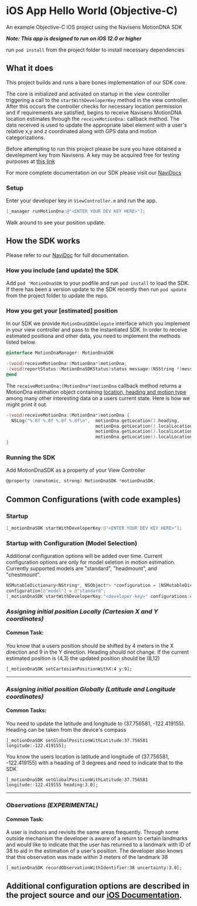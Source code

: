 # iOS App Hello World (Objective-C)
An example Objective-C iOS project using the Navisens MotionDNA SDK

___Note: This app is designed to run on iOS 12.0 or higher___

run ```pod install``` from the project folder to install necessary dependencies

## What it does
This project builds and runs a bare bones implementation of our SDK core.

The core is initialized and activated on startup in the view controller triggering a call to the ```startWithDeveloperKey``` method in the view controller. After this occurs the controller checks for necessary location permission and if requirements are satisfied, begins to receive Navisens MotionDNA location estimates through the ```receiveMotionDna:``` callback method. The data received is used to update the appropriate label element with a user's relative x,y and z coordinated along with GPS data and motion categorizations.

Before attempting to run this project please be sure you have obtained a develepment key from Navisens. A key may be acquired free for testing purposes at [this link](https://navisens.com/index.html#contact)

For more complete documentation on our SDK please visit our [NaviDocs](https://github.com/navisens/NaviDocs)


### Setup

Enter your developer key in `ViewController.m` and run the app.
```Objective-C
[_manager runMotionDna:@"<ENTER YOUR DEV KEY HERE>"];
```

Walk around to see your position update.

## How the SDK works

Please refer to our [NaviDoc](https://github.com/navisens/NaviDocs/blob/master/API.iOS.md#api) for full documentation.

### How you include (and update) the SDK

Add `pod 'MotionDnaSDK` to your podfile and run `pod install` to load the SDK. If there has been a version update to the SDK recently then run `pod update` from the project folder to update the repo.

### How you get your [estimated] position

In our SDK we provide `MotionDnaSDKDelegate` interface which you implement in your view controller and pass to the instantiated SDK. In order to receive estimated positiona and other data, you need to implement the methods listed below.

``` Objective-C
@interface MotionDnaManager: MotionDnaSDK

-(void)receiveMotionDna:(MotionDna*)motionDna;
-(void)reportStatus:(MotionDnaSDKStatus)status message:(NSString *)message;
@end
```

The ``` receiveMotionDna:(MotionDna*)motionDna ``` callback method returns a MotionDna estimation object containing [location, heading and motion type](https://github.com/navisens/NaviDocs/blob/master/API.iOS.md#getters) among many other interesting data on a users current state. Here is how we might print it out.

``` Objective-C
-(void)receiveMotionDna:(MotionDna*)motionDna {
  NSLog("%.8f %.8f %.8f %.8f\n",  motionDna.getLocation().heading,
                                  motionDna.getLocation().localLocation.x,
                                  motionDna.getLocation().localLocation.y,
                                  motionDna.getLocation().localLocation.z);
}
```
### Running the SDK

Add MotionDnaSDK as a property of your View Controller

``` Objective-C
@property (nonatomic, strong) MotionDnaSDK *motionDnaSDK;
```

## Common Configurations (with code examples)
### Startup
```java
[_motionDnaSDK startWithDeveloperKey:@"<ENTER YOUR DEV KEY HERE>"];
```
### Startup with Configuration (Model Selection)
Additional configuration options will be added over time. Current configuration options are only for model seletion in motion estimation. Currently supported models are "standard", "headmount", and "chestmount".

```java
NSMutableDictionary<NString*, NSObject*> *configuration = [NSMutableDictionary dictionary];
configuration[@"model"] = @"standard";
[_motionDnaSDK startWithDeveloperKey:"<developer-key>" configurations:configuration];
```

### _Assigning initial position Locally (Cartesian X and Y coordinates)_
#### Common Task:
You know that a users position should be shifted by 4 meters in the X direction and 9 in the Y direction. Heading should not change. If the current estimated position is (4,3) the updated position should be (8,12)

``` [_motionDnaSDK setCartesianPositionWithX:4 y:9]; ```


-------------

### _Assigning initial position Globally (Latitude and Longitude coordinates)_

#### Common Tasks:
 You need to update the latitude and longitude to (37.756581, -122.419155). Heading can be taken from the device's compass

``` [_motionDnaSDK setGlobalPositionWithLatitude:37.756581 longitude:-122.419155]; ```

 You know the users location is latitude and longitude of (37.756581, -122.419155) with a heading of 3 degrees and need to indicate that to the SDK

``` [_motionDnaSDK setGlobalPositionWithLatitude:37.756581 longitude:-122.419155 heading:3.0]; ```


------------

### _Observations (EXPERIMENTAL)_
#### Common Task:
A user is indoors and revisits the same areas frequently. Through some outside mechanism the developer is aware of a return to certain landmarks and would like to indicate that the user has returned to a landmark with ID of 38 to aid in the estimation of a user's position. The developer also knows that this observation was made within 3 meters of the landmark 38

``` [_motionDnaSDK recordObservationWithIdentifier:38 uncertainty:3.0]; ```


## Additional configuration options are described in the project source and our [iOS Documentation](https://github.com/navisens/NaviDocs/blob/master/API.iOS.md).
